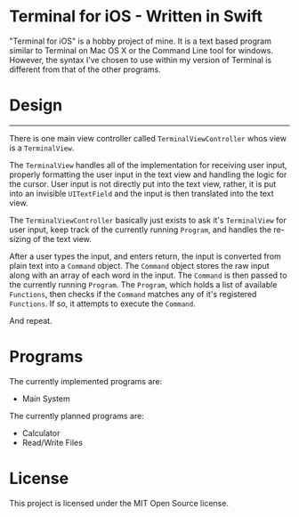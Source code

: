 # Terminal for iOS - Written in Swift

"Terminal for iOS" is a hobby project of mine. It is a text based program similar to Terminal on Mac OS X or the Command Line tool for windows. However, the syntax I’ve chosen to use within my version of Terminal is different from that of the other programs.

# Design

---

There is one main view controller called `TerminalViewController` whos view is a `TerminalView`.

The `TerminalView` handles all of the implementation for receiving user input, properly formatting the user input in the text view and handling the logic for the cursor. User input is not directly put into the text view, rather, it is put into an invisible `UITextField` and the input is then translated into the text view.

The `TerminalViewController` basically just exists to ask it's `TerminalView` for user input, keep track of the currently running `Program`, and handles the re-sizing of the text view.

After a user types the input, and enters return, the input is converted from plain text into a `Command` object. The `Command` object stores the raw input along with an array of each word in the input. The `Command` is then passed to the currently running `Program`. The `Program`, which holds a list of available `Functions`, then checks if the `Command` matches any of it's registered `Functions`. If so, it attempts to execute the `Command`.

And repeat.

Programs
========

The currently implemented programs are:

* Main System

The currently planned programs are:

* Calculator
* Read/Write Files

License
=======

This project is licensed under the MIT Open Source license.